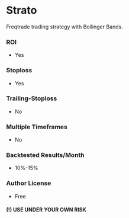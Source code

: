 # Strato
Freqtrade trading strategy with Bollinger Bands.


### ROI
* Yes

### Stoploss 
* Yes

### Trailing-Stoploss
* No

### Multiple Timeframes
* No

### Backtested Results/Month
* 10%-15%

### Author License
* Free

#### (!) USE UNDER YOUR OWN RISK

